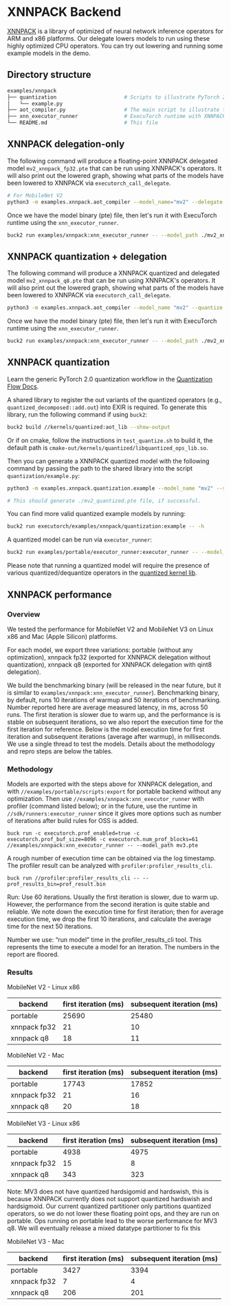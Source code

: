# XNNPACK Backend

[XNNPACK](https://github.com/google/XNNPACK) is a library of optimized of neural network inference operators for ARM and x86 platforms. Our delegate lowers models to run using these highly optimized CPU operators. You can try out lowering and running some example models in the demo.


## Directory structure
```bash
examples/xnnpack
├── quantization                      # Scripts to illustrate PyTorch 2.0 quantization workflow with XNNPACK quantizer
│   └── example.py
├── aot_compiler.py                   # The main script to illustrate the full AOT (export, quantization, delegation) workflow with XNNPACK
├── xnn_executor_runner               # ExecuTorch runtime with XNNPACK
└── README.md                         # This file
```


## XNNPACK delegation-only

The following command will produce a floating-point XNNPACK delegated model `mv2_xnnpack_fp32.pte` that can be run using XNNPACK's operators. It will also print out the lowered graph, showing what parts of the models have been lowered to XNNPACK via `executorch_call_delegate`.

```bash
# For MobileNet V2
python3 -m examples.xnnpack.aot_compiler --model_name="mv2" --delegate
```

Once we have the model binary (pte) file, then let's run it with ExecuTorch runtime using the `xnn_executor_runner`.

```bash
buck2 run examples/xnnpack:xnn_executor_runner -- --model_path ./mv2_xnnpack_fp32.pte
```


## XNNPACK quantization + delegation

The following command will produce a XNNPACK quantized and delegated model `mv2_xnnpack_q8.pte` that can be run using XNNPACK's operators. It will also print out the lowered graph, showing what parts of the models have been lowered to XNNPACK via `executorch_call_delegate`.

```bash
python3 -m examples.xnnpack.aot_compiler --model_name "mv2" --quantize --delegate
```

Once we have the model binary (pte) file, then let's run it with ExecuTorch runtime using the `xnn_executor_runner`.

```bash
buck2 run examples/xnnpack:xnn_executor_runner -- --model_path ./mv2_xnnpack_q8.pte
```


## XNNPACK quantization
Learn the generic PyTorch 2.0 quantization workflow in the [Quantization Flow Docs](/docs/website/docs/tutorials/quantization_flow.md).


A shared library to register the out variants of the quantized operators (e.g., `quantized_decomposed::add.out`) into EXIR is required. To generate this library, run the following command if using `buck2`:
```bash
buck2 build //kernels/quantized:aot_lib --show-output
```
Or if on cmake, follow the instructions in `test_quantize.sh` to build it, the default path is `cmake-out/kernels/quantized/libquantized_ops_lib.so`.

Then you can generate a XNNPACK quantized model with the following command by passing the path to the shared library into the script `quantization/example.py`:
```bash
python3 -m examples.xnnpack.quantization.example --model_name "mv2" --so_library "<path/to/so/lib>" # for MobileNetv2

# This should generate ./mv2_quantized.pte file, if successful.
```
You can find more valid quantized example models by running:
```bash
buck2 run executorch/examples/xnnpack/quantization:example -- -h
```

A quantized model can be run via `executor_runner`:
```bash
buck2 run examples/portable/executor_runner:executor_runner -- --model_path ./mv2_quantized.pte
```
Please note that running a quantized model will require the presence of various quantized/dequantize operators in the [quantized kernel lib](../../kernels/quantized).


## XNNPACK performance

### Overview

We tested the performance for MobileNet V2 and MobileNet V3 on Linux x86 and Mac (Apple Silicon) platforms.

For each model, we export three variations: portable (without any optimization), xnnpack fp32 (exported for XNNPACK delegation without quantization), xnnpack q8 (exported for XNNPACK delegation with qint8 delegation).

We build the benchmarking binary (will be released in the near future, but it is similar to `examples/xnnpack:xnn_executor_runner`). Benchmarking binary, by default, runs 10 iterations of warmup and 50 iterations of benchmarking. Number reported here are average measured latency, in ms, across 50 runs. The first iteration is slower due to warm up, and the performance is is stable on subsequent iterations, so we also report the execution time for the first iteration for reference. Below is the model execution time for first iteration and subsequent iterations (average after warmup), in milliseconds. We use a single thread to test the models. Details about the methodology and repro steps are below the tables.

### Methodology

Models are exported with the steps above for XNNPACK delegation, and with `//examples/portable/scripts:export` for portable backend without any optimization. Then use `//examples/xnnpack:xnn_executor_runner` with profiler (command listed below); or  in the future, use the runtime in `//sdk/runners:executor_runner` since it gives more options such as number of iterations after build rules for OSS is added.

```
buck run -c executorch.prof_enabled=true -c executorch.prof_buf_size=8096 -c executorch.num_prof_blocks=61 //examples/xnnpack:xnn_executor_runner -- --model_path mv3.pte
```

A rough number of execution time can be obtained via the log timestamp. The profiler result can be analyzed with `profiler:profiler_results_cli`.

```
buck run //profiler:profiler_results_cli -- --prof_results_bin=prof_result.bin
```

Run: Use 60 iterations. Usually the first iteration is slower, due to warm up. However, the performance from the second iteration is quite stable and reliable. We note down the execution time for first iteration; then for average execution time, we drop the first 10 iterations, and calculate the average time for the next 50 iterations.

Number we use: “run model” time in the profiler_results_cli tool. This represents the time to execute a model for an iteration. The numbers in the report are floored.

### Results

MobileNet V2 - Linux x86

| backend      | first iteration (ms) | subsequent iteration (ms) |
|--------------|----------------------|---------------------------|
| portable     | 25690                | 25480                     |
| xnnpack fp32 | 21                   | 10                        |
| xnnpack q8   | 18                   | 11                        |


MobileNet V2 - Mac

| backend      | first iteration (ms) | subsequent iteration (ms) |
|--------------|----------------------|---------------------------|
| portable     | 17743                | 17852                     |
| xnnpack fp32 | 21                   | 16                        |
| xnnpack q8   | 20                   | 18                        |


MobileNet V3 - Linux x86

| backend      | first iteration (ms) | subsequent iteration (ms) |
|--------------|----------------------|---------------------------|
| portable     | 4938                 | 4975                      |
| xnnpack fp32 | 15                   | 8                         |
| xnnpack q8   | 343                  | 323                       |

Note: MV3 does not have quantized hardsigomid and hardswish, this is because XNNPACK currently does not support quantized hardswish and hardsigmoid. Our current quantized partitioner only partitions quantized operators, so we do not lower these floating point ops, and they are run on portable. Ops running on portable lead to the worse performance for MV3 q8. We will eventually release a mixed datatype partitioner to fix this

MobileNet V3 - Mac

| backend      | first iteration (ms) | subsequent iteration (ms) |
|--------------|----------------------|---------------------------|
| portable     | 3427                 | 3394                      |
| xnnpack fp32 | 7                    | 4                         |
| xnnpack q8   | 206                  | 201                       |
